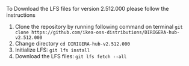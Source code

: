 To Download the LFS files for version 2.512.000 please follow the instructions

1. Clone the repository by running following command on terminal `git clone https://github.com/ikea-oss-distributions/DIRIGERA-hub-v2.512.000`
2. Change directory `cd DIRIGERA-hub-v2.512.000`
3. Initialize LFS: `git lfs install`
4. Download the LFS files: `git lfs fetch --all`
